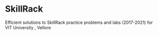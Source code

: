 # SkillRack
Efficient solutions to SkillRack practice problems and labs (2017-2021) for VIT University , Vellore
